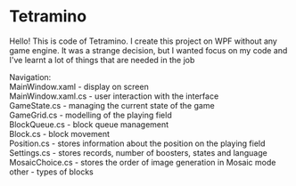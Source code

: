 # Tetramino
Hello! This is code of Tetramino. I create this project on WPF without any game engine. It was a strange decision, but I wanted focus on my code and I've learnt a lot of things that are needed in the job

Navigation:  
MainWindow.xaml - display on screen  
MainWindow.xaml.cs - user interaction with the interface  
GameState.cs - managing the current state of the game  
GameGrid.cs - modelling of the playing field  
BlockQueue.cs - block queue management  
Block.cs - block movement  
Position.cs - stores information about the position on the playing field  
Settings.cs - stores records, number of boosters, states and language  
MosaicChoice.cs - stores the order of image generation in Mosaic mode  
other - types of blocks
